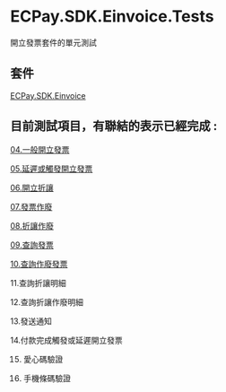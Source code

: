 # ECPay.SDK.Einvoice.Tests

開立發票套件的單元測試

## 套件

[ECPay.SDK.Einvoice](../ECPay.SDK.Einvoice)

## 目前測試項目，有聯結的表示已經完成 : 

[04.一般開立發票](InvoiceCreateUnitTest.cs)

[05.延遲或觸發開立發票](DelayIssueUnitTest.cs)

[06.開立折讓](InvoiceAllowanceUnitTest.cs)

[07.發票作廢](IssueInvalidUnitTest.cs)

[08.折讓作廢](InvoiceAllowanceInvalidUnitTest.cs)

[09.查詢發票](InvoiceSearchUnitTest.cs)

[10.查詢作廢發票](QueryIssueInvalidUnitTest.cs)

11.查詢折讓明細

12.查詢折讓作廢明細

13.發送通知

14.付款完成觸發或延遲開立發票

15. 愛心碼驗證

16. 手機條碼驗證